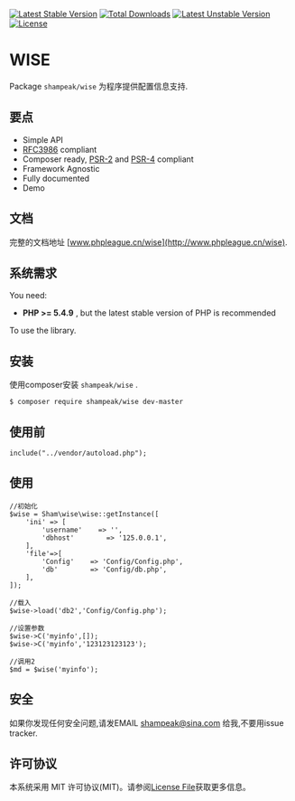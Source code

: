 [![Latest Stable Version](https://poser.pugx.org/shampeak/wise/v/stable)](https://packagist.org/packages/shampeak/wise)
[![Total Downloads](https://poser.pugx.org/shampeak/wise/downloads)](https://packagist.org/packages/shampeak/wise)
[![Latest Unstable Version](https://poser.pugx.org/shampeak/wise/v/unstable)](https://packagist.org/packages/shampeak/wise)
[![License](https://poser.pugx.org/shampeak/wise/license)](https://packagist.org/packages/shampeak/wise)

WISE
=======

Package `shampeak/wise` 为程序提供配置信息支持.

要点
------

- Simple API
- [RFC3986](http://tools.ietf.org/html/rfc3986) compliant
- Composer ready, [PSR-2][] and [PSR-4][] compliant
- Framework Agnostic
- Fully documented
- Demo

文档
------

完整的文档地址 [www.phpleague.cn/wise](http://www.phpleague.cn/wise).

系统需求
-------

You need:

- **PHP >= 5.4.9** , but the latest stable version of PHP is recommended

To use the library.

安装
-------

使用composer安装 `shampeak/wise` .

```
$ composer require shampeak/wise dev-master
```

使用前
-------

```
include("../vendor/autoload.php");
```


使用
-------

```
//初始化
$wise = Sham\wise\wise::getInstance([
    'ini' => [
        'username'    => '',
        'dbhost'        => '125.0.0.1',
    ],
    'file'=>[
        'Config'    => 'Config/Config.php',
        'db'        => 'Config/db.php',
    ],
]);

//载入
$wise->load('db2','Config/Config.php');

//设置参数
$wise->C('myinfo',[]);
$wise->C('myinfo','123123123123');

//调用2
$md = $wise('myinfo');
```

安全
-------

如果你发现任何安全问题,请发EMAIL shampeak@sina.com 给我,不要用issue tracker.

许可协议
-------

本系统采用 MIT 许可协议(MIT)。请参阅[License File](LICENSE)获取更多信息。

[PSR-2]: http://www.php-fig.org/psr/psr-2/
[PSR-4]: http://www.php-fig.org/psr/psr-4/
[PSR-7]: http://www.php-fig.org/psr/psr-7/

